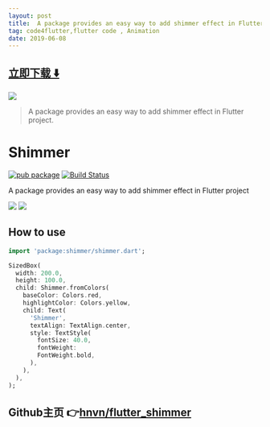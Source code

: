 ```yaml
---
layout: post
title:  A package provides an easy way to add shimmer effect in Flutter project
tag: code4flutter,flutter code , Animation
date: 2019-06-08
---
```


 


## [立即下载 ️⬇️ ](https://codeload.github.com/hnvn/flutter_shimmer/zip/master) 


 
![](https://flutterawesome.com/content/images/2019/01/Shimmer.jpg)
 
>
> A package provides an easy way to add shimmer effect in Flutter project.
>

 
# Shimmer

[![pub package](https://img.shields.io/pub/v/shimmer.svg)](https://pub.dartlang.org/packages/shimmer) [![Build Status](https://travis-ci.org/hnvn/flutter_shimmer.svg?branch=master)](https://travis-ci.org/hnvn/flutter_shimmer)

A package provides an easy way to add shimmer effect in Flutter project

<p>
    <img src="https://github.com/hnvn/flutter_shimmer/blob/master/screenshots/loading_list.gif?raw=true"/>
    <img src="https://github.com/hnvn/flutter_shimmer/blob/master/screenshots/slide_to_unlock.gif?raw=true"/>
</p>

## How to use

```dart
import 'package:shimmer/shimmer.dart';

```

```dart
SizedBox(
  width: 200.0,
  height: 100.0,
  child: Shimmer.fromColors(
    baseColor: Colors.red,
    highlightColor: Colors.yellow,
    child: Text(
      'Shimmer',
      textAlign: TextAlign.center,
      style: TextStyle(
        fontSize: 40.0,
        fontWeight:
        FontWeight.bold,
      ),
    ),
  ),
);

```
## Github主页 👉[hnvn/flutter_shimmer](http://github.com/hnvn/flutter_shimmer)